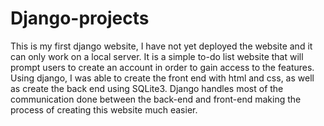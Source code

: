 # Django-projects
This is my first django website, I have not yet deployed the website and it can only work on a local server. It is a simple to-do list website that will prompt users to create an account in order to gain access to the features. 
Using django, I was able to create the front end with html and css, as well as create the back end using SQLite3. 
Django handles most of the communication done between the back-end and front-end making the process of creating this website much easier.
